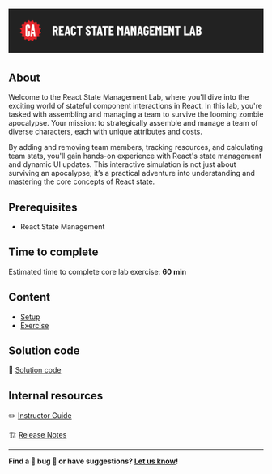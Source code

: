 # ![React State Management Lab](./assets/hero.png)

## About

Welcome to the React State Management Lab, where you'll dive into the exciting world of stateful component interactions in React. In this lab, you're tasked with assembling and managing a team to survive the looming zombie apocalypse. Your mission: to strategically assemble and manage a team of diverse characters, each with unique attributes and costs.

By adding and removing team members, tracking resources, and calculating team stats, you'll gain hands-on experience with React's state management and dynamic UI updates. This interactive simulation is not just about surviving an apocalypse; it’s a practical adventure into understanding and mastering the core concepts of React state.

## Prerequisites

- React State Management

## Time to complete

Estimated time to complete core lab exercise: **60 min**

## Content

- [Setup](./setup/README.md)
- [Exercise](./exercise/README.md)

## Solution code

🏁 [Solution code](https://git.generalassemb.ly/modular-curriculum-all-courses/react-state-management-lab-solution)


## Internal resources

✏️ [Instructor Guide](./internal-resources/instructor-guide.md)

🏗️ [Release Notes](./internal-resources/release-notes.md)

---

**Find a 👾 bug 👾 or have suggestions? [Let us know](https://git.generalassemb.ly/modular-curriculum-all-courses/universal-resources-internal/blob/main/module-feedback.md)!**